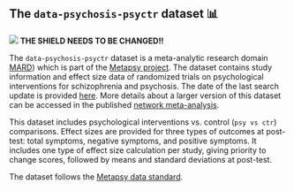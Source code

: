 ## **The `data-psychosis-psyctr` dataset** 📊 
[<img src="https://img.shields.io/badge/DOI-10.5281%2Fzenodo.7687898-blue">](https://doi.org/10.5281/zenodo.7687898) **THE SHIELD NEEDS TO BE CHANGED!!**



The `data-psychosis-psyctr` dataset is a meta-analytic research domain [MARD](https://docs.metapsy.org/uploads/ebmental-2022-300509.pdf)) which is part of the  [Metapsy project](https://www.metapsy.org/). The dataset contains study information and effect size data of randomized trials on psychological interventions for schizophrenia and psychosis. The date of the last search update is provided [here](https://github.com/metapsy-project/data-psychosis-psyctr/blob/main/metadata/last_search.txt). More details about a larger version of this dataset can be accessed in the published [network meta-analysis](https://www.sciencedirect.com/science/article/pii/S0920996421000219).

This dataset includes psychological interventions vs. control (`psy vs ctr`) comparisons. Effect sizes are provided for three types of outcomes at post-test: total symptoms, negative symptoms, and positive symptoms. 
It includes one type of effect size calculation per study, giving priority to change scores, followed by means and standard deviations at post-test.

The dataset follows the [Metapsy data standard](https://docs.metapsy.org/data-preparation/format/).
